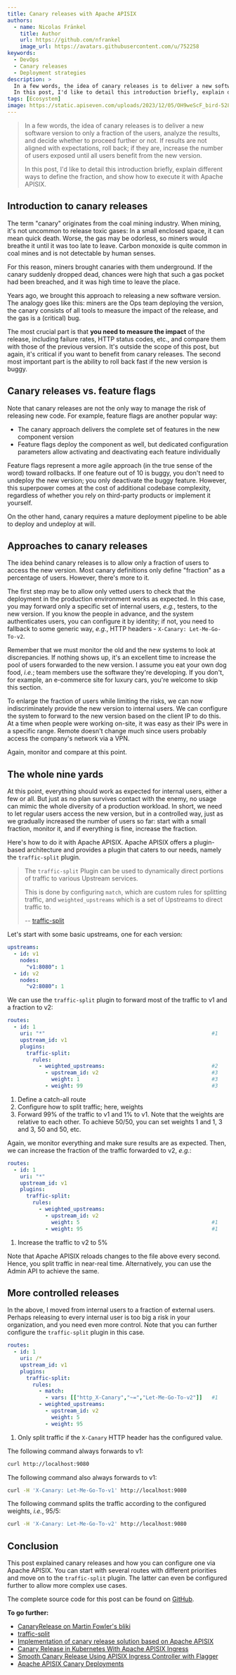 ```yaml
---
title: Canary releases with Apache APISIX
authors:
  - name: Nicolas Fränkel
    title: Author
    url: https://github.com/nfrankel
    image_url: https://avatars.githubusercontent.com/u/752258
keywords:
  - DevOps
  - Canary releases
  - Deployment strategies
description: >
  In a few words, the idea of canary releases is to deliver a new software version to only a fraction of the users, analyze the results, and decide whether to proceed further or not. If results are not aligned with expectations, roll back; if they are, increase the number of users exposed until all users benefit from the new version.
  In this post, I'd like to detail this introduction briefly, explain different ways to define the fraction, and show how to execute it with Apache APISIX.
tags: [Ecosystem]
image: https://static.apiseven.com/uploads/2023/12/05/OH9weScF_bird-5285011.jpg
---
```


>In a few words, the idea of canary releases is to deliver a new software version to only a fraction of the users, analyze the results, and decide whether to proceed further or not. If results are not aligned with expectations, roll back; if they are, increase the number of users exposed until all users benefit from the new version.
>
>In this post, I'd like to detail this introduction briefly, explain different ways to define the fraction, and show how to execute it with Apache APISIX.

<!--truncate-->

<head>
    <link rel="canonical" href="https://blog.frankel.ch/canary-releases-apisix/" />
</head>

## Introduction to canary releases

The term "canary" originates from the coal mining industry. When mining, it's not uncommon to release toxic gases: In a small enclosed space, it can mean quick death. Worse, the gas may be odorless, so miners would breathe it until it was too late to leave. Carbon monoxide is quite common in coal mines and is not detectable by human senses.

For this reason, miners brought canaries with them underground. If the canary suddenly dropped dead, chances were high that such a gas pocket had been breached, and it was high time to leave the place.

Years ago, we brought this approach to releasing a new software version. The analogy goes like this: miners are the Ops team deploying the version, the canary consists of all tools to measure the impact of the release, and the gas is a (critical) bug.

The most crucial part is that **you need to measure the impact** of the release, including failure rates, HTTP status codes, etc., and compare them with those of the previous version. It's outside the scope of this post, but again, it's critical if you want to benefit from canary releases. The second most important part is the ability to roll back fast if the new version is buggy.

## Canary releases vs. feature flags

Note that canary releases are not the only way to manage the risk of releasing new code. For example, feature flags are another popular way:

* The canary approach delivers the complete set of features in the new component version
* Feature flags deploy the component as well, but dedicated configuration parameters allow activating and deactivating each feature individually

Feature flags represent a more agile approach (in the true sense of the word) toward rollbacks. If one feature out of 10 is buggy, you don't need to undeploy the new version; you only deactivate the buggy feature. However, this superpower comes at the cost of additional codebase complexity, regardless of whether you rely on third-party products or implement it yourself.

On the other hand, canary requires a mature deployment pipeline to be able to deploy and undeploy at will.

## Approaches to canary releases

The idea behind canary releases is to allow only a fraction of users to access the new version. Most canary definitions only define "fraction" as a percentage of users. However, there's more to it.

The first step may be to allow only vetted users to check that the deployment in the production environment works as expected. In this case, you may forward only a specific set of internal users, _e.g._, testers, to the new version. If you know the people in advance, and the system authenticates users, you can configure it by identity; if not, you need to fallback to some generic way, _e.g._, HTTP headers - `X-Canary: Let-Me-Go-To-v2`.

Remember that we must monitor the old and the new systems to look at discrepancies. If nothing shows up, it's an excellent time to increase the pool of users forwarded to the new version. I assume you eat your own dog food, _i.e._; team members use the software they're developing. If you don't, for example, an e-commerce site for luxury cars, you're welcome to skip this section.

To enlarge the fraction of users while limiting the risks, we can now indiscriminately provide the new version to internal users. We can configure the system to forward to the new version based on the client IP to do this. At a time when people were working on-site, it was easy as their IPs were in a specific range. Remote doesn't change much since users probably access the company's network via a VPN.

Again, monitor and compare at this point.

## The whole nine yards

At this point, everything should work as expected for internal users, either a few or all. But just as no plan survives contact with the enemy, no usage can mimic the whole diversity of a production workload. In short, we need to let regular users access the new version, but in a controlled way, just as we gradually increased the number of users so far: start with a small fraction, monitor it, and if everything is fine, increase the fraction.

Here's how to do it with Apache APISIX. Apache APISIX offers a plugin-based architecture and provides a plugin that caters to our needs, namely the `traffic-split` plugin.

>The `traffic-split` Plugin can be used to dynamically direct portions of traffic to various Upstream services.
>
>This is done by configuring `match`, which are custom rules for splitting traffic, and `weighted_upstreams` which is a set of Upstreams to direct traffic to.
>
>-- [traffic-split](https://apisix.apache.org/docs/apisix/plugins/traffic-split/)

Let's start with some basic upstreams, one for each version:

```yaml
upstreams:
  - id: v1
    nodes:
      "v1:8080": 1
  - id: v2
    nodes:
      "v2:8080": 1
```

We can use the `traffic-split` plugin to forward most of the traffic to v1 and a fraction to v2:

```yaml
routes:
  - id: 1
    uri: "*"                                                     #1
    upstream_id: v1
    plugins:
      traffic-split:
        rules:
          - weighted_upstreams:                                  #2
            - upstream_id: v2                                    #3
              weight: 1                                          #3
            - weight: 99                                         #3
```

1. Define a catch-all route
2. Configure how to split traffic; here, weights
3. Forward 99% of the traffic to v1 and 1% to v1. Note that the weights are relative to each other. To achieve 50/50, you can set weights 1 and 1, 3 and 3, 50 and 50, etc.

Again, we monitor everything and make sure results are as expected. Then, we can increase the fraction of the traffic forwarded to v2, _e.g._:

```yaml
routes:
  - id: 1
    uri: "*"
    upstream_id: v1
    plugins:
      traffic-split:
        rules:
          - weighted_upstreams:
            - upstream_id: v2
              weight: 5                                          #1
            - weight: 95                                         #1
```

1. Increase the traffic to v2 to 5%

Note that Apache APISIX reloads changes to the file above every second. Hence, you split traffic in near-real time. Alternatively, you can use the Admin API to achieve the same.

## More controlled releases

In the above, I moved from internal users to a fraction of external users. Perhaps releasing to every internal user is too big a risk in your organization, and you need even more control. Note that you can further configure the `traffic-split` plugin in this case.

```yaml
routes:
  - id: 1
    uri: /*
    upstream_id: v1
    plugins:
      traffic-split:
        rules:
          - match:
            - vars: [["http_X-Canary","~=","Let-Me-Go-To-v2"]]   #1
          - weighted_upstreams:
            - upstream_id: v2
              weight: 5
            - weight: 95
```

1. Only split traffic if the `X-Canary` HTTP header has the configured value.

The following command always forwards to v1:

```bash
curl http://localhost:9080
```

The following command also always forwards to v1:

```bash
curl -H 'X-Canary: Let-Me-Go-To-v1' http://localhost:9080
```

The following command splits the traffic according to the configured weights, _i.e._, 95/5:

```bash
curl -H 'X-Canary: Let-Me-Go-To-v2' http://localhost:9080
```

## Conclusion

This post explained canary releases and how you can configure one via Apache APISIX. You can start with several routes with different priorities and move on to the `traffic-split` plugin.  The latter can even be configured further to allow more complex use cases.

The complete source code for this post can be found on [GitHub](https://github.com/ajavageek/canary-release).

**To go further:**

* [CanaryRelease on Martin Fowler's bliki](https://martinfowler.com/bliki/CanaryRelease.html)
* [traffic-split](https://apisix.apache.org/docs/apisix/plugins/traffic-split/)
* [Implementation of canary release solution based on Apache APISIX](https://apisix.apache.org/blog/2022/06/14/how-mse-supports-canary-release-with-apache-apisix/)
* [Canary Release in Kubernetes With Apache APISIX Ingress](https://navendu.me/posts/canary-in-kubernetes/)
* [Smooth Canary Release Using APISIX Ingress Controller with Flagger](https://api7.ai/blog/apisix-ingress-and-flagger-smooth-canary-release)
* [Apache APISIX Canary Deployments](https://fluxcd.io/flagger/tutorials/apisix-progressive-delivery/)
